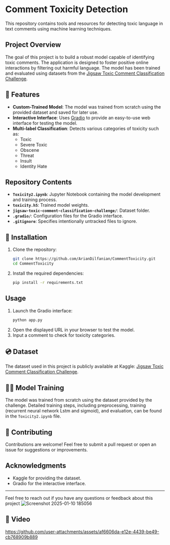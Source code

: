 # Comment Toxicity Detection

This repository contains tools and resources for detecting toxic language in text comments using machine learning techniques.

## Project Overview
The goal of this project is to build a robust model capable of identifying toxic comments. The application is designed to foster positive online interactions by filtering out harmful language. The model has been trained and evaluated using datasets from the [Jigsaw Toxic Comment Classification Challenge](https://www.kaggle.com/c/jigsaw-toxic-comment-classification-challenge).

## 🔧 Features
- **Custom-Trained Model**: The model was trained from scratch using the provided dataset and saved for later use.
- **Interactive Interface**: Uses [Gradio](https://gradio.app/) to provide an easy-to-use web interface for testing the model.
- **Multi-label Classification**: Detects various categories of toxicity such as:
  - Toxic
  - Severe Toxic
  - Obscene
  - Threat
  - Insult
  - Identity Hate

## Repository Contents
- **`Toxicity2.ipynb`**: Jupyter Notebook containing the model development and training process.
- **`toxicity.h5`**: Trained model weights.
- **`jigsaw-toxic-comment-classification-challenge/`**: Dataset folder.
- **`.gradio/`**: Configuration files for the Gradio interface.
- **`.gitignore`**: Specifies intentionally untracked files to ignore.

## 💽 Installation
1. Clone the repository:
   ```bash
   git clone https://github.com/ArianDilfanian/CommentToxicity.git
   cd CommentToxicity
   ```
2. Install the required dependencies:
   ```bash
   pip install -r requirements.txt
   ```

## Usage
1. Launch the Gradio interface:
   ```bash
   python app.py
   ```
2. Open the displayed URL in your browser to test the model.
3. Input a comment to check for toxicity categories.

## 💿 Dataset
The dataset used in this project is publicly available at Kaggle: [Jigsaw Toxic Comment Classification Challenge](https://www.kaggle.com/c/jigsaw-toxic-comment-classification-challenge).

## 🏋️‍♂️ Model Training
The model was trained from scratch using the dataset provided by the challenge. Detailed training steps, including preprocessing, training (recurrent neural network Lstm and sigmoid), and evaluation, can be found in the `Toxicity2.ipynb` file.

## 💪 Contributing
Contributions are welcome! Feel free to submit a pull request or open an issue for suggestions or improvements.


## Acknowledgments
- Kaggle for providing the dataset.
- Gradio for the interactive interface.


---

Feel free to reach out if you have any questions or feedback about this project
![Screenshot 2025-01-10 185056](https://github.com/user-attachments/assets/731d9682-3820-451b-bdfc-32e68a572f9a)

## 🎥 Video




https://github.com/user-attachments/assets/af6606da-e12e-4439-be49-cb768909b889






